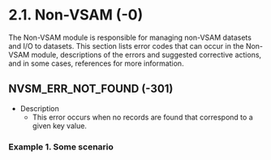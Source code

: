 # 2.1. Non-VSAM \(-0\)

The Non-VSAM module is responsible for managing non-VSAM datasets and I/O to datasets. This section lists error codes that can occur in the Non-VSAM module, descriptions of the errors and suggested corrective actions, and in some cases, references for more information.

## NVSM\_ERR\_NOT\_FOUND \(-301\)

* Description
  * This error occurs when no records are found that correspond to a given key value.

### Example 1. Some scenario



